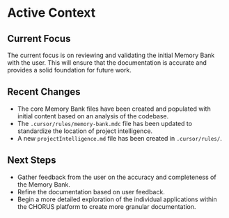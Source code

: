# Active Context

## Current Focus

The current focus is on reviewing and validating the initial Memory Bank with the user. This will ensure that the documentation is accurate and provides a solid foundation for future work.

## Recent Changes

-   The core Memory Bank files have been created and populated with initial content based on an analysis of the codebase.
-   The `.cursor/rules/memory-bank.mdc` file has been updated to standardize the location of project intelligence.
-   A new `projectIntelligence.md` file has been created in `.cursor/rules/`.

## Next Steps

-   Gather feedback from the user on the accuracy and completeness of the Memory Bank.
-   Refine the documentation based on user feedback.
-   Begin a more detailed exploration of the individual applications within the CHORUS platform to create more granular documentation. 